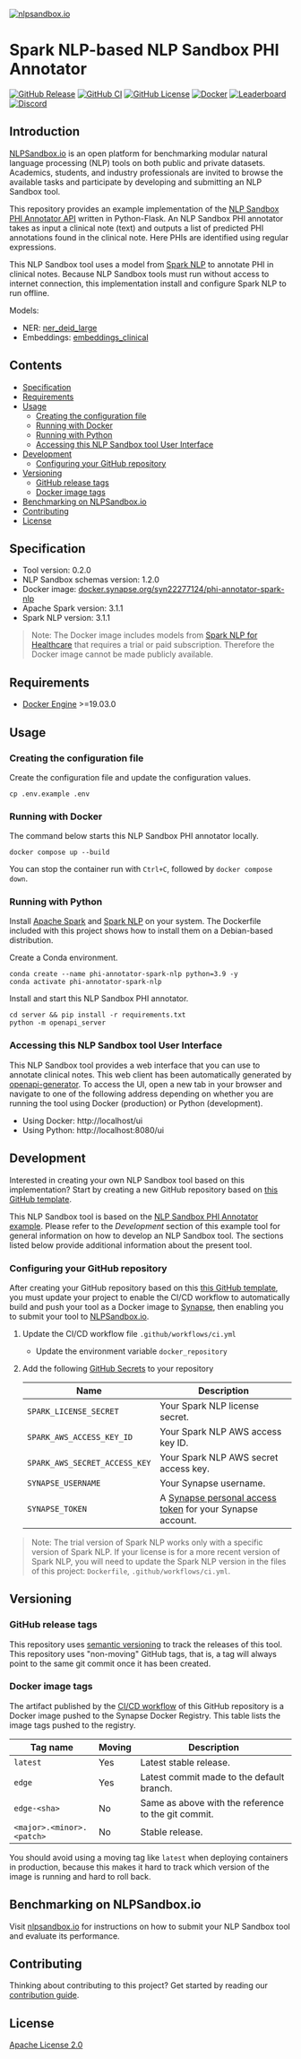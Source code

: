 [![nlpsandbox.io](https://nlpsandbox.github.io/nlpsandbox-themes/banner/Banner@3x.png)](https://nlpsandbox.io)

# Spark NLP-based NLP Sandbox PHI Annotator

[![GitHub Release](https://img.shields.io/github/release/nlpsandbox/phi-annotator-spark-nlp.svg?include_prereleases&color=94398d&labelColor=555555&logoColor=ffffff&style=for-the-badge&logo=github)](https://github.com/nlpsandbox/phi-annotator-spark-nlp/releases)
[![GitHub CI](https://img.shields.io/github/workflow/status/nlpsandbox/phi-annotator-spark-nlp/CI.svg?color=94398d&labelColor=555555&logoColor=ffffff&style=for-the-badge&logo=github)](https://github.com/nlpsandbox/phi-annotator-spark-nlp/actions)
[![GitHub License](https://img.shields.io/github/license/nlpsandbox/phi-annotator-spark-nlp.svg?color=94398d&labelColor=555555&logoColor=ffffff&style=for-the-badge&logo=github)](https://github.com/nlpsandbox/phi-annotator-spark-nlp/blob/main/LICENSE)
[![Docker](https://img.shields.io/badge/docker-blue.svg?color=94398d&labelColor=555555&logoColor=ffffff&style=for-the-badge&label=nlpsandbox&logo=data:image/svg%2bxml;base64,PHN2ZyByb2xlPSJpbWciIHZpZXdCb3g9IjAgMCAyNCAyNCIgeG1sbnM9Imh0dHA6Ly93d3cudzMub3JnLzIwMDAvc3ZnIj48cGF0aCBkPSJtMy4yIDcuOS0xLjctMXYxMS40bDkuOSA1LjdWMTIuNkw1LjYgOS4zIDMuMiA3Ljl6bTE3LjEtMS4zIDEuNS0uOUwxMiAwIDIuMiA1LjdsMi42IDEuNS4xLjEgMS43IDEgNS41IDMuMiA1LjEtMyAzLjEtMS45ek0xMiA5LjUgOS4zIDcuOSA3LjQgNi44bC0xLjctMS0uMS0uMWgtLjFMMTIgMS45bDYuNSAzLjhMMTYuMyA3IDEyIDkuNXptOC44LTEuNi0yLjQgMS40LS41LjItNS4zIDMuMVYyNGw5LjktNS43VjYuOWwtMS43IDF6IiBmaWxsPSIjZmZmIi8+PC9zdmc+)](https://www.synapse.org/#!Synapse:syn26015391 "Get the Docker image of this tool on NLPSandbox.io")
[![Leaderboard](https://img.shields.io/badge/leaderboard-blue.svg?color=94398d&labelColor=555555&logoColor=ffffff&style=for-the-badge&label=nlpsandbox&logo=data:image/svg%2bxml;base64,PHN2ZyByb2xlPSJpbWciIHZpZXdCb3g9IjAgMCAyNCAyNCIgeG1sbnM9Imh0dHA6Ly93d3cudzMub3JnLzIwMDAvc3ZnIj48cGF0aCBkPSJtMy4yIDcuOS0xLjctMXYxMS40bDkuOSA1LjdWMTIuNkw1LjYgOS4zIDMuMiA3Ljl6bTE3LjEtMS4zIDEuNS0uOUwxMiAwIDIuMiA1LjdsMi42IDEuNS4xLjEgMS43IDEgNS41IDMuMiA1LjEtMyAzLjEtMS45ek0xMiA5LjUgOS4zIDcuOSA3LjQgNi44bC0xLjctMS0uMS0uMWgtLjFMMTIgMS45bDYuNSAzLjhMMTYuMyA3IDEyIDkuNXptOC44LTEuNi0yLjQgMS40LS41LjItNS4zIDMuMVYyNGw5LjktNS43VjYuOWwtMS43IDF6IiBmaWxsPSIjZmZmIi8+PC9zdmc+)](https://www.synapse.org/#!Synapse:syn22277123/wiki/608544 "View the performance of this tool on NLPSandbox.io")
[![Discord](https://img.shields.io/discord/770484164393828373.svg?color=94398d&labelColor=555555&logoColor=ffffff&style=for-the-badge&label=Discord&logo=discord)](https://nlpsandbox.io/discord "Realtime support / chat with the community and the team")

## Introduction

[NLPSandbox.io] is an open platform for benchmarking modular natural language
processing (NLP) tools on both public and private datasets. Academics, students,
and industry professionals are invited to browse the available tasks and
participate by developing and submitting an NLP Sandbox tool.

This repository provides an example implementation of the [NLP Sandbox PHI
Annotator API] written in Python-Flask. An NLP Sandbox PHI annotator takes as
input a clinical note (text) and outputs a list of predicted PHI annotations
found in the clinical note. Here PHIs are identified using regular expressions.

This NLP Sandbox tool uses a model from [Spark NLP] to annotate PHI in clinical
notes. Because NLP Sandbox tools must run without access to internet connection,
this implementation install and configure Spark NLP to run offline.

Models:

- NER: [ner_deid_large]
- Embeddings: [embeddings_clinical]

## Contents

- [Specification](#Specification)
- [Requirements](#Requirements)
- [Usage](#Usage)
  - [Creating the configuration file](#Creating-the-configuration-file)
  - [Running with Docker](#Running-with-Docker)
  - [Running with Python](#Running-with-Python)
  - [Accessing this NLP Sandbox tool User
    Interface](#Accessing-this-NLP-Sandbox-tool-User-Interface)
- [Development](#Development)
  - [Configuring your GitHub repository](#Configuring-your-GitHub-repository)
- [Versioning](#Versioning)
  - [GitHub release tags](#GitHub-release-tags)
  - [Docker image tags](#Docker-image-tags)
- [Benchmarking on NLPSandbox&#46;io](#Benchmarking-on-NLPSandbox&#46;io)
- [Contributing](#Contributing)
- [License](#License)


## Specification

- Tool version: 0.2.0
- NLP Sandbox schemas version: 1.2.0
- Docker image: [docker.synapse.org/syn22277124/phi-annotator-spark-nlp]
- Apache Spark version: 3.1.1
- Spark NLP version: 3.1.1

> Note: The Docker image includes models from [Spark NLP for Healthcare] that
> requires a trial or paid subscription. Therefore the Docker image cannot be
> made publicly available.


## Requirements

- [Docker Engine] >=19.03.0


## Usage

### Creating the configuration file

Create the configuration file and update the configuration values.

```console
cp .env.example .env
```

### Running with Docker

The command below starts this NLP Sandbox PHI annotator locally.

```console
docker compose up --build
```

You can stop the container run with `Ctrl+C`, followed by `docker compose down`.

### Running with Python

Install [Apache Spark] and [Spark NLP] on your system. The Dockerfile included
with this project shows how to install them on a Debian-based distribution.

Create a Conda environment.

```console
conda create --name phi-annotator-spark-nlp python=3.9 -y
conda activate phi-annotator-spark-nlp
```

Install and start this NLP Sandbox PHI annotator.

```console
cd server && pip install -r requirements.txt
python -m openapi_server
```

### Accessing this NLP Sandbox tool User Interface

This NLP Sandbox tool provides a web interface that you can use to annotate
clinical notes. This web client has been automatically generated by
[openapi-generator]. To access the UI, open a new tab in your browser and
navigate to one of the following address depending on whether you are running
the tool using Docker (production) or Python (development).

- Using Docker: http://localhost/ui
- Using Python: http://localhost:8080/ui


## Development

Interested in creating your own NLP Sandbox tool based on this implementation?
Start by creating a new GitHub repository based on [this GitHub template].

This NLP Sandbox tool is based on the [NLP Sandbox PHI Annotator example].
Please refer to the *Development* section of this example tool for general
information on how to develop an NLP Sandbox tool. The sections listed below
provide additional information about the present tool.

### Configuring your GitHub repository

After creating your GitHub repository based on this [this GitHub template], you
must update your project to enable the CI/CD workflow to automatically build and
push your tool as a Docker image to [Synapse], then enabling you to submit your
tool to [NLPSandbox.io].

1. Update the CI/CD workflow file `.github/workflows/ci.yml`
   - Update the environment variable `docker_repository`
2. Add the following [GitHub Secrets] to your repository

    Name | Description
    -----|------------
    `SPARK_LICENSE_SECRET` | Your Spark NLP license secret.
    `SPARK_AWS_ACCESS_KEY_ID` | Your Spark NLP AWS access key ID.
    `SPARK_AWS_SECRET_ACCESS_KEY` | Your Spark NLP AWS secret access key.
    `SYNAPSE_USERNAME` | Your Synapse username.
    `SYNAPSE_TOKEN` | A [Synapse personal access token] for your Synapse account.

> Note: The trial version of Spark NLP works only with a specific version of
> Spark NLP. If your license is for a more recent version of Spark NLP, you will
> need to update the Spark NLP version in the files of this project:
> `Dockerfile`, `.github/workflows/ci.yml`.


## Versioning

### GitHub release tags

This repository uses [semantic versioning] to track the releases of this tool.
This repository uses "non-moving" GitHub tags, that is, a tag will always point
to the same git commit once it has been created.

### Docker image tags

The artifact published by the [CI/CD workflow] of this GitHub repository is a
Docker image pushed to the Synapse Docker Registry. This table lists the image
tags pushed to the registry.

| Tag name                    | Moving | Description
|-----------------------------|--------|------------
| `latest`                    | Yes    | Latest stable release.
| `edge`                      | Yes    | Latest commit made to the default branch.
| `edge-<sha>`                | No     | Same as above with the reference to the git commit.
| `<major>.<minor>.<patch>`   | No     | Stable release.

You should avoid using a moving tag like `latest` when deploying containers in
production, because this makes it hard to track which version of the image is
running and hard to roll back.


## Benchmarking on NLPSandbox&#46;io

Visit [nlpsandbox.io] for instructions on how to submit your NLP Sandbox tool
and evaluate its performance.


## Contributing

Thinking about contributing to this project? Get started by reading our
[contribution guide].


## License

[Apache License 2.0]

<!-- Links -->

[nlpsandbox.io]: https://www.synapse.org/nlpsandbox
[docker.synapse.org/syn22277124/phi-annotator-spark-nlp]: https://www.synapse.org/#!Synapse:syn26015391
[Synapse.org]: https://synapse.org
[Docker Engine]: https://docs.docker.com/engine/install/
[Apache License 2.0]: https://github.com/nlpsandbox/phi-annotator-spark-nlp/blob/main/LICENSE
[semantic versioning]: https://semver.org/
[contribution guide]: https://github.com/nlpsandbox/phi-annotator-spark-nlp/blob/main/.github/CONTRIBUTING.md
[CI/CD workflow]: https://github.com/nlpsandbox/phi-annotator-spark-nlp/blob/main/.github/workflows/ci.yml
[openapi-generator]: https://github.com/OpenAPITools/openapi-generator
[NLP Sandbox PHI Annotator API]: https://nlpsandbox.github.io/nlpsandbox-schemas/phi-annotator/latest/docs/

[Apache Spark]: https://spark.apache.org/
[Spark NLP]: https://nlp.johnsnowlabs.com/
[Spark NLP for Healthcare]: https://www.johnsnowlabs.com/spark-nlp-health/
[ner_deid_large]: https://nlp.johnsnowlabs.com/2020/07/22/ner_deid_large_en.html
[embeddings_clinical]: https://nlp.johnsnowlabs.com/2020/01/28/embeddings_clinical_en.html
[NLP Sandbox PHI Annotator example]: https://github.com/nlpsandbox/phi-annotator-example
[this GitHub template]: https://github.com/nlpsandbox/phi-annotator-spark-nlp/generate
[GitHub Secrets]: https://docs.github.com/en/actions/reference/encrypted-secrets
[Synapse personal access token]: https://www.synapse.org/#!Synapse:syn22277123/wiki/609139
[Synapse]: https://synapse.org
